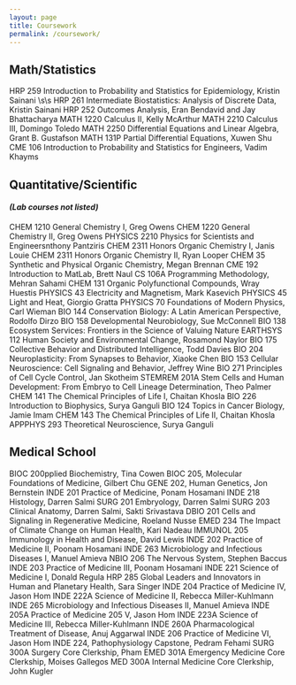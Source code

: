 ```yaml
---
layout: page
title: Coursework
permalink: /coursework/
---
```


## Math/Statistics
HRP 259 Introduction to Probability and Statistics for Epidemiology, Kristin Sainani \s\s
HRP 261 Intermediate Biostatistics: Analysis of Discrete Data, Kristin Sainani
HRP 252 Outcomes Analysis, Eran Bendavid and Jay Bhattacharya
MATH 1220 Calculus II, Kelly McArthur
MATH 2210 Calculus III, Domingo Toledo
MATH 2250 Differential Equations and Linear Algebra, Grant B. Gustafson
MATH 131P Partial Differential Equations, Xuwen Shu
CME 106 Introduction to Probability and Statistics for Engineers, Vadim Khayms

## Quantitative/Scientific 
#### _(Lab courses not listed)_
CHEM 1210 General Chemistry I, Greg Owens
CHEM 1220 General Chemistry II,  Greg Owens
PHYSICS 2210 Physics for Scientists and Engineersnthony Pantziris
CHEM 2311 Honors Organic Chemistry I, Janis Louie
CHEM 2311 Honors Organic Chemistry II, Ryan Looper
CHEM 35 Synthetic and Physical Organic Chemistry, Megan Brennan
CME 192 Introduction to MatLab, Brett Naul
CS 106A Programming Methodology, Mehran Sahami
CHEM 131 Organic Polyfunctional Compounds, Wray Huestis
PHYSICS 43 Electricity and Magnetism, Mark Kasevich
PHYSICS 45 Light and Heat, Giorgio Gratta 
PHYSICS 70 Foundations of Modern Physics, Carl Wieman
BIO 144 Conservation Biology: A Latin American Perspective, Rodolfo Dirzo
BIO 158 Developmental Neurobiology, Sue McConnell
BIO 138 Ecosystem Services: Frontiers in the Science of Valuing Nature
EARTHSYS 112 Human Society and Environmental Change, Rosamond Naylor
BIO 175 Collective Behavior and Distributed Intelligence, Todd Davies
BIO 204 Neuroplasticity: From Synapses to Behavior, Xiaoke Chen
BIO 153 Cellular Neuroscience: Cell Signaling and Behavior, Jeffrey Wine
BIO 271 Principles of Cell Cycle Control, Jan Skotheim
STEMREM 201A Stem Cells and Human Development: From Embryo to Cell Lineage Determination, Theo Palmer
CHEM 141 The Chemical Principles of Life I, Chaitan Khosla
BIO 226 Introduction to Biophysics, Surya Ganguli
BIO 124 Topics in Cancer Biology, Jamie Imam
CHEM 143 The Chemical Principles of Life II, Chaitan Khosla 
APPPHYS 293 Theoretical Neuroscience, Surya Ganguli

## Medical School
BIOC 200pplied Biochemistry, Tina Cowen
BIOC 205, Molecular Foundations of Medicine, Gilbert Chu
GENE 202, Human Genetics, Jon Bernstein
INDE 201 Practice of Medicine, Ponam Hosamani
INDE 218 Histology, Darren Salmi
SURG 201 Embryology, Darren Salmi 
SURG 203 Clinical Anatomy, Darren Salmi, Sakti Srivastava 
DBIO 201 Cells and Signaling in Regenerative Medicine, Roeland Nusse
EMED 234 The Impact of Climate Change on Human Health, Kari Nadeau 
IMMUNOL 205 Immunology in Health and Disease, David Lewis
INDE 202 Practice of Medicine II, Poonam Hosamani
INDE 263 Microbiology and Infectious Diseases I, Manuel Amieva
NBIO 206 The Nervous System, Stephen Baccus
INDE 203 Practice of Medicine III, Poonam Hosamani
INDE 221 Science of Medicine I, Donald Regula 
HRP 285 Global Leaders and Innovators in Human and Planetary Health, Sara Singer
INDE 204 Practice of Medicine IV, Jason Hom
INDE 222A Science of Medicine II, Rebecca Miller-Kuhlmann
INDE 265 Microbiology and Infectious Diseases II, Manuel Amieva
INDE 205A Practice of Medicine 205 V, Jason Hom
INDE 223A Science of Medicine III, Rebecca Miller-Kuhlmann
INDE 260A Pharmacological Treatment of Disease, Anuj Aggarwal 
INDE 206 Practice of Medicine VI, Jason Hom
INDE 224, Pathophysiology Capstone, Pedram Fehami
SURG 300A Surgery Core Clerkship, Pham
EMED 301A Emergency Medicine Core Clerkship, Moises Gallegos 
MED 300A Internal Medicine Core Clerkship, John Kugler
